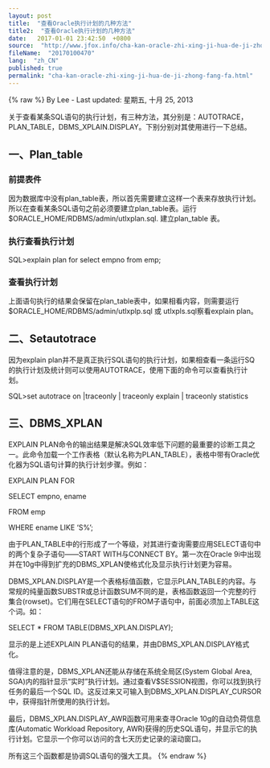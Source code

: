 ```yaml
---
layout: post
title:  "查看Oracle执行计划的几种方法"
title2:  "查看Oracle执行计划的几种方法"
date:   2017-01-01 23:42:50  +0800
source:  "http://www.jfox.info/cha-kan-oracle-zhi-xing-ji-hua-de-ji-zhong-fang-fa.html"
fileName:  "20170100470"
lang:  "zh_CN"
published: true
permalink: "cha-kan-oracle-zhi-xing-ji-hua-de-ji-zhong-fang-fa.html"
---
```

{% raw %}
By Lee - Last updated: 星期五, 十月 25, 2013

关于查看某条SQL语句的执行计划，有三种方法，其分别是：AUTOTRACE，PLAN_TABLE，DBMS_XPLAIN.DISPLAY。下别分别对其使用进行一下总结。

## 一、Plan_table

### 前提表件

因为数据库中没有plan_table表，所以首先需要建立这样一个表来存放执行计划。所以在查看某条SQL语句之前必须要建立plan_table表。运行$ORACLE_HOME/RDBMS/admin/utlxplan.sql. 建立plan_table 表。

### 执行查看执行计划

SQL>explain plan for select empno from emp;

### 查看执行计划

上面语句执行的结果会保留在plan_table表中，如果相看内容，则需要运行$ORACLE_HOME/RDBMS/admin/utlxplp.sql 或 utlxpls.sql察看explain plan。

## 二、Setautotrace

因为explain plan并不是真正执行SQL语句的执行计划，如果相查看一条运行SQ的执行计划及统计则可以使用AUTOTRACE，使用下面的命令可以查看执行计划。

SQL>set autotrace on |traceonly | traceonly explain | traceonly statistics

## 三、DBMS_XPLAN

EXPLAIN PLAN命令的输出结果是解决SQL效率低下问题的最重要的诊断工具之一。此命令加载一个工作表格（默认名称为PLAN_TABLE），表格中带有Oracle优化器为SQL语句计算的执行计划步骤。例如：

EXPLAIN PLAN FOR

SELECT empno, ename

FROM emp

WHERE ename LIKE ‘S%’;

由于PLAN_TABLE中的行形成了一个等级，对其进行查询需要应用SELECT语句中的两个复杂子语句――START WITH与CONNECT BY。第一次在Oracle 9i中出现并在10g中得到扩充的DBMS_XPLAN使格式化及显示执行计划更为容易。

DBMS_XPLAN.DISPLAY是一个表格标值函数，它显示PLAN_TABLE的内容。与常规的纯量函数SUBSTR或总计函数SUM不同的是，表格函数返回一个完整的行集合(rowset)。它们用在SELECT语句的FROM子语句中，前面必须加上TABLE这个词。如：

SELECT * FROM TABLE(DBMS_XPLAN.DISPLAY);

显示的是上述EXPLAIN PLAN语句的结果，并由DBMS_XPLAN.DISPLAY格式化。

值得注意的是，DBMS_XPLAN还能从存储在系统全局区(System Global Area, SGA)内的指针显示“实时”执行计划。通过查看V$SESSION视图，你可以找到执行任务的最后一个SQL ID。这反过来又可输入到DBMS_XPLAN.DISPLAY_CURSOR中，获得指针所使用的执行计划。

最后，DBMS_XPLAN.DISPLAY_AWR函数可用来查寻Oracle 10g的自动负荷信息库(Automatic Workload Repository, AWR)获得的历史SQL语句，并显示它的执行计划。它显示一个你可以访问的含七天历史记录的滚动窗口。

所有这三个函数都是协调SQL语句的强大工具。
{% endraw %}